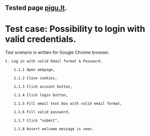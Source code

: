 ## Tested page [pigu.lt](https://pigu.lt/lt/).
# Test case: Possibility to login with valid credentials.

Test scenario is written for Google Chrome browser.

    1. Log in with valid Email format & Password.
    
        1.1.1 Open webpage,
        
        1.1.2 Close cookies,
        
        1.1.3 Click account button,
        
        1.1.4 Click login button,
        
        1.1.5 Fill email text box with valid email format,
        
        1.1.6 Fill valid password,
        
        1.1.7 Click "submit",
        
        1.1.8 Assert welcome message is seen.
